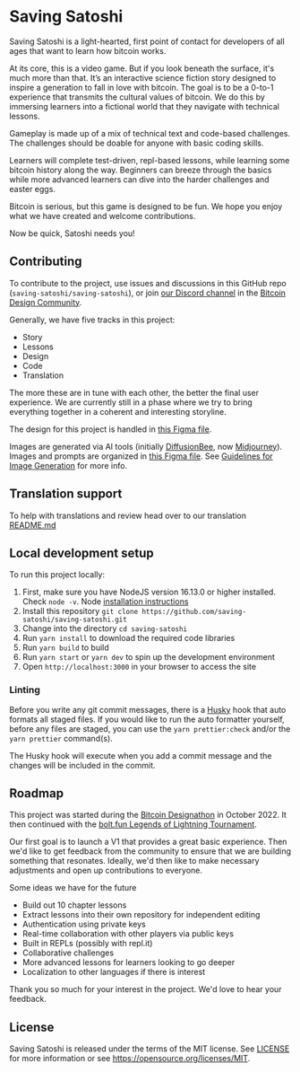 # Saving Satoshi

Saving Satoshi is a light-hearted, first point of contact for developers of all ages that want to learn how bitcoin works.

At its core, this is a video game. But if you look beneath the surface, it's much more than that. It’s an interactive science fiction story designed to inspire a generation to fall in love with bitcoin. The goal is to be a 0-to-1 experience that transmits the cultural values of bitcoin. We do this by immersing learners into a fictional world that they navigate with technical lessons.

Gameplay is made up of a mix of technical text and code-based challenges. The challenges should be doable for anyone with basic coding skills.

Learners will complete test-driven, repl-based lessons, while learning some bitcoin history along the way. Beginners can breeze through the basics while more advanced learners can dive into the harder challenges and easter eggs.

Bitcoin is serious, but this game is designed to be fun. We hope you enjoy what we have created and welcome contributions.

Now be quick, Satoshi needs you!

## Contributing

To contribute to the project, use issues and discussions in this GitHub repo (`saving-satoshi/saving-satoshi`), or join [our Discord channel](https://discord.gg/DC8Dys4G3h) in the [Bitcoin Design Community](https://bitcoin.design/).

Generally, we have five tracks in this project:

- Story
- Lessons
- Design
- Code
- Translation

The more these are in tune with each other, the better the final user experience. We are currently still in a phase where we try to bring everything together in a coherent and interesting storyline.

The design for this project is handled in [this Figma file](https://www.figma.com/file/LqjK3Tpvd9KJ4buFArCJBQ/Saving-Satoshi?node-id=0%3A1&t=HMELTIqCz6Nh68LI-1).

Images are generated via AI tools (initially [DiffusionBee](https://diffusionbee.com), now [Midjourney](http://midjourney.com)). Images and prompts are organized in [this Figma file](https://www.figma.com/file/0Fg2IiEbLI5o8juawKqkJM/Saving-Satoshi-images?type=design&node-id=407%3A1645&mode=design&t=F4DSAV8n0IOtJYOW-1). See [Guidelines for Image Generation](https://leaf-singer-0fc.notion.site/Guidelines-for-Image-Generation-3e965c7156ec4699b8c8f77ca61df102) for more info.

## Translation support

To help with translations and review head over to our translation [README.md](https://github.com/saving-satoshi/saving-satoshi/tree/master/i18n/README.md)

## Local development setup

To run this project locally:

1. First, make sure you have NodeJS version 16.13.0 or higher installed. Check `node -v`. Node [installation instructions](https://nodejs.org/en/download/package-manager/)
2. Install this repository `git clone https://github.com/saving-satoshi/saving-satoshi.git`
3. Change into the directory `cd saving-satoshi`
4. Run `yarn install` to download the required code libraries
5. Run `yarn build` to build
6. Run `yarn start` or `yarn dev` to spin up the development environment
7. Open `http://localhost:3000` in your browser to access the site

### Linting

Before you write any git commit messages, there is a [Husky](https://typicode.github.io/husky/) hook that auto formats all staged files. If you would like to run the auto formatter yourself, before any files are staged, you can use the `yarn prettier:check` and/or the `yarn prettier` command(s).

The Husky hook will execute when you add a commit message and the changes will be included in the commit.

## Roadmap

This project was started during the [Bitcoin Designathon](http://event.bitcoin.design) in October 2022. It then continued with the [bolt.fun Legends of Lightning Tournament](https://makers.bolt.fun/project/saving-satoshi).

Our first goal is to launch a V1 that provides a great basic experience. Then we'd like to get feedback from the community to ensure that we are building something that resonates. Ideally, we'd then like to make necessary adjustments and open up contributions to everyone.

Some ideas we have for the future

- Build out 10 chapter lessons
- Extract lessons into their own repository for independent editing
- Authentication using private keys
- Real-time collaboration with other players via public keys
- Built in REPLs (possibly with repl.it)
- Collaborative challenges
- More advanced lessons for learners looking to go deeper
- Localization to other languages if there is interest

Thank you so much for your interest in the project. We'd love to hear your feedback.

## License

Saving Satoshi is released under the terms of the MIT license. See [LICENSE](https://github.com/saving-satoshi/saving-satoshi/blob/master/license) for more information or see https://opensource.org/licenses/MIT.
